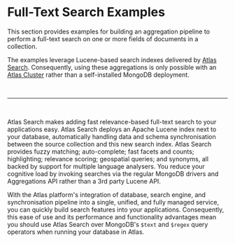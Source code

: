 # Full-Text Search Examples

This section provides examples for building an aggregation pipeline to perform a full-text search on one or more fields of documents in a collection.

The examples leverage Lucene-based search indexes delivered by [Atlas Search](https://www.mongodb.com/docs/atlas/atlas-search/atlas-search-overview/). Consequently, using these aggregations is only possible with an [Atlas Cluster](https://www.mongodb.com/atlas/database) rather than a self-installed MongoDB deployment.

&nbsp;

---

&nbsp;

Atlas Search makes adding fast relevance-based full-text search to your applications easy. Atlas Search deploys an Apache Lucene index next to your database, automatically handling data and schema synchronisation between the source collection and this new search index. Atlas Search provides fuzzy matching; auto-complete; fast facets and counts; highlighting; relevance scoring; geospatial queries; and synonyms, all backed by support for multiple language analysers. You reduce your cognitive load by invoking searches via the regular MongoDB drivers and Aggregations API rather than a 3rd party Lucene API.
 
With the Atlas platform's integration of database, search engine, and synchronisation pipeline into a single, unified, and fully managed service, you can quickly build search features into your applications. Consequently, this ease of use and its performance and functionality advantages mean you should use Atlas Search over MongoDB's `$text` and `$regex` query operators when running your database in Atlas.

